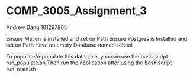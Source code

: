 # COMP_3005_Assignment_3
Andrew Dang 101297865

Ensure Maven is installed and set on Path
Ensure Postgres is Installed and set on Path
Have an empty Database named school


To populate/repopulate this database, you can use the bash script run_populate.sh
Then run the application after using the bash script run_main.sh
